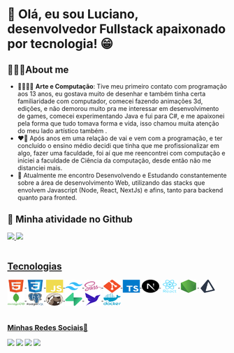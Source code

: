 # 👋 Olá, eu sou Luciano, desenvolvedor Fullstack apaixonado por tecnologia! 😁

## 👨🏻‍💻About me

<ul>
  <li>🎨👨🏻‍💻  <strong>Arte e Computação</strong>: Tive meu primeiro contato com programação aos 13 anos, eu gostava muito de desenhar e também tinha certa familiaridade com computador, comecei fazendo animações 3d, edições, e não demorou muito pra me interessar em desenvolvimento de games, comecei experimentando Java e fui para C#, e me apaixonei pela forma que tudo tomava forma e vida, isso chamou muita atenção do meu lado artístico também .</li>
  <li>❤️‍🔥  Após anos em uma relação de vai e vem com a programação, e ter concluído o ensino médio decidi que tinha que me profissionalizar em algo, fazer uma faculdade, foi aí que me reencontrei com computação e iniciei a faculdade de Ciência da computação, desde então não me distanciei mais.</li>
  <li>🚀  Atualmente me encontro Desenvolvendo e Estudando constantemente sobre a área de desenvolvimento Web, utilizando das stacks que envolvem Javascript (Node, React, NextJs) e afins, tanto para backend quanto para fronted.</li>
</ul>

## 🚀 Minha atividade no Github

<div>
  <a href="https://github.com/Luciano-gOliveira">
  <img height="180em" src="https://github-readme-stats.vercel.app/api?username=Luciano-gOliveira&show_icons=true&theme=tokyonight&include_all_commits=true&count_private=true"/>
  <img height="180em" src="https://github-readme-stats.vercel.app/api/top-langs/?username=Luciano-gOliveira&layout=compact&langs_count=6&theme=tokyonight"/>
</div>
<div style="display: inline_block"><br>
  <h2>Tecnologias</h2>
  <img align="center" alt="HTML" height="30" width="40" src="https://raw.githubusercontent.com/devicons/devicon/master/icons/html5/html5-original.svg">
  <img align="center" alt="CSS" height="30" width="40" src="https://raw.githubusercontent.com/devicons/devicon/master/icons/css3/css3-original.svg">
  <img align="center" alt="Js" height="30" width="40" src="https://raw.githubusercontent.com/devicons/devicon/master/icons/javascript/javascript-plain.svg">
  <img align="center" alt="Tailwind" height="30" width="40" src="https://raw.githubusercontent.com/devicons/devicon/ca28c779441053191ff11710fe24a9e6c23690d6/icons/tailwindcss/tailwindcss-original.svg">
  <img align="center" alt="Sass" height="30" width="40" src="https://raw.githubusercontent.com/devicons/devicon/ca28c779441053191ff11710fe24a9e6c23690d6/icons/sass/sass-original.svg">
  <img align="center" alt="Git" height="30" width="40" src="https://raw.githubusercontent.com/devicons/devicon/ca28c779441053191ff11710fe24a9e6c23690d6/icons/git/git-original.svg">
  <img align="center" alt="Typescript" height="30" width="40" src="https://raw.githubusercontent.com/devicons/devicon/ca28c779441053191ff11710fe24a9e6c23690d6/icons/typescript/typescript-original.svg">
  <img align="center" alt="NextJS" height="30" width="40" src="https://raw.githubusercontent.com/devicons/devicon/ca28c779441053191ff11710fe24a9e6c23690d6/icons/nextjs/nextjs-original.svg">
  <img align="center" alt="React" height="30" width="40" src="https://raw.githubusercontent.com/devicons/devicon/ca28c779441053191ff11710fe24a9e6c23690d6/icons/react/react-original-wordmark.svg">
  <img align="center" alt="NodeJS" height="30" width="40" src="https://raw.githubusercontent.com/devicons/devicon/ca28c779441053191ff11710fe24a9e6c23690d6/icons/nodejs/nodejs-original.svg">
  <img align="center" alt="Prisma" height="30" width="40" src="https://raw.githubusercontent.com/devicons/devicon/ca28c779441053191ff11710fe24a9e6c23690d6/icons/prisma/prisma-original.svg">
  <img align="center" alt="MongoDB" height="30" width="40" src="https://raw.githubusercontent.com/devicons/devicon/ca28c779441053191ff11710fe24a9e6c23690d6/icons/mongodb/mongodb-plain-wordmark.svg">
  <img align="center" alt="PostgreSQL" height="30" width="40" src="https://raw.githubusercontent.com/devicons/devicon/ca28c779441053191ff11710fe24a9e6c23690d6/icons/postgresql/postgresql-original-wordmark.svg">
  <img align="center" alt="DBeaver" height="30" width="40" src="https://raw.githubusercontent.com/devicons/devicon/ca28c779441053191ff11710fe24a9e6c23690d6/icons/dbeaver/dbeaver-original.svg">
  <img align="center" alt="Supabase" height="30" width="40" src="https://raw.githubusercontent.com/devicons/devicon/ca28c779441053191ff11710fe24a9e6c23690d6/icons/supabase/supabase-original.svg">
  <img align="center" alt="FaunaDB" height="30" width="40" src="https://raw.githubusercontent.com/devicons/devicon/ca28c779441053191ff11710fe24a9e6c23690d6/icons/faunadb/faunadb-original.svg">
  <img align="center" alt="Docker" height="30" width="40" src="https://raw.githubusercontent.com/devicons/devicon/ca28c779441053191ff11710fe24a9e6c23690d6/icons/docker/docker-plain-wordmark.svg">
</div>
 
 <br>
 
  ### Minhas Redes Sociais👾
 
<div> 
  <a href="https://www.instagram.com/_tibetano/" target="_blank"><img src="https://img.shields.io/badge/-Instagram-%23E4405F?style=for-the-badge&logo=instagram&logoColor=white" target="_blank"></a>
 <a href="https://discord.com/users/1017171171898294352" target="_blank"><img src="https://img.shields.io/badge/Discord-7289DA?style=for-the-badge&logo=discord&logoColor=white" target="_blank"></a> 
  <a href = ""><img src="https://img.shields.io/badge/-Gmail-%23333?style=for-the-badge&logo=gmail&logoColor=white" target="_blank"></a>
  <a href="https://www.linkedin.com/in/luciano-oliveira-7bb3a52ba/" target="_blank"><img src="https://img.shields.io/badge/-LinkedIn-%230077B5?style=for-the-badge&logo=linkedin&logoColor=white" target="_blank"></a>

</div>
